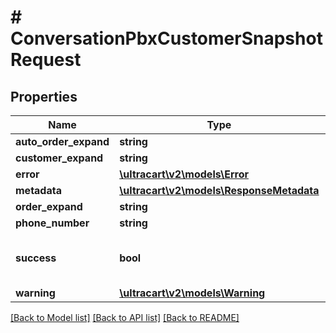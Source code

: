 # # ConversationPbxCustomerSnapshotRequest

## Properties

Name | Type | Description | Notes
------------ | ------------- | ------------- | -------------
**auto_order_expand** | **string** |  | [optional]
**customer_expand** | **string** |  | [optional]
**error** | [**\ultracart\v2\models\Error**](Error.md) |  | [optional]
**metadata** | [**\ultracart\v2\models\ResponseMetadata**](ResponseMetadata.md) |  | [optional]
**order_expand** | **string** |  | [optional]
**phone_number** | **string** |  | [optional]
**success** | **bool** | Indicates if API call was successful | [optional]
**warning** | [**\ultracart\v2\models\Warning**](Warning.md) |  | [optional]

[[Back to Model list]](../../README.md#models) [[Back to API list]](../../README.md#endpoints) [[Back to README]](../../README.md)
